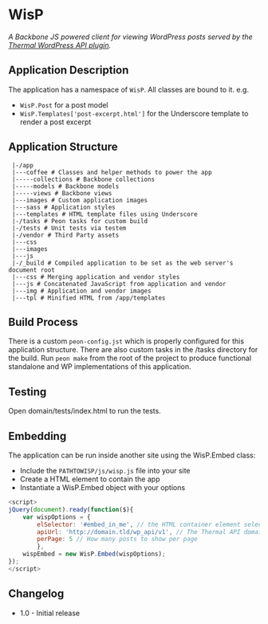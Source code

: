 # WisP

_A Backbone JS powered client for viewing WordPress posts served by the [Thermal WordPress API plugin](http://thermal-api.com_)._

## Application Description

The application has a namespace of `WisP`. All classes are bound to it.
e.g.
* `WisP.Post` for a post model
* `WisP.Templates['post-excerpt.html']` for the Underscore template to render a post excerpt

## Application Structure
```
 |-/app
 |---coffee # Classes and helper methods to power the app
 |-----collections # Backbone collections
 |-----models # Backbone models
 |-----views # Backbone views
 |---images # Custom application images
 |---sass # Application styles
 |---templates # HTML template files using Underscore
 |-/tasks # Peon tasks for custom build
 |-/tests # Unit tests via testem
 |-/vendor # Third Party assets
 |---css
 |---images
 |---js
 |-/_build # Compiled application to be set as the web server's document root
 |---css # Merging application and vendor styles
 |---js # Concatenated JavaScript from application and vendor
 |---img # Application and vendor images
 |---tpl # Minified HTML from /app/templates
 ```

## Build Process

There is a custom `peon-config.jst` which is properly configured for this application structure.
There are also custom tasks in the /tasks directory for the build.
Run `peon make` from the root of the project to produce functional standalone and WP implementations of this application.

## Testing

Open domain/tests/index.html to run the tests.


## Embedding

The application can be run inside another site using the WisP.Embed class:

* Include the `PATHTOWISP/js/wisp.js` file into your site
* Create a HTML element to contain the app
* Instantiate a WisP.Embed object with your options

```javascript
<script>
jQuery(document).ready(function($){
    var wispOptions = {
        elSelector: '#embed_in_me', // the HTML container element selector
        apiUrl: 'http://domain.tld/wp_api/v1', // The Thermal API domain
        perPage: 5 // How many posts to show per page
        },
    wispEmbed = new WisP.Embed(wispOptions);
});
</script>
```



## Changelog

* 1.0 - Initial release
